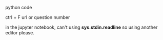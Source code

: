 python code

ctrl + F url or question number

in the jupyter notebook, can't using **sys.stdin.readline**
so using another editor please.
